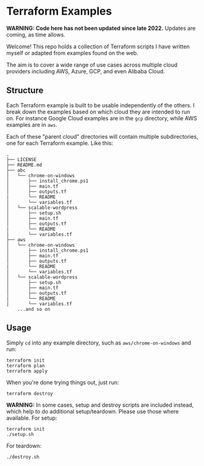 # Terraform Examples

**WARNING: Code here has not been updated since late 2022.** Updates are coming, as time allows.

Welcome! This repo holds a collection of Terraform scripts I have written myself or adapted from examples found on the web.

The aim is to cover a wide range of use cases across multiple cloud providers including AWS, Azure, GCP, and even Alibaba Cloud.

## Structure

Each Terraform example is built to be usable independently of the others. I break down the examples based on which cloud they are intended to run on. For instance Google Cloud examples are in the `gcp` directory, while AWS examples are in `aws`. 

Each of these "parent cloud" directories will contain multiple subdirectories, one for each Terraform example. Like this:

```
.
├── LICENSE
├── README.md
├── abc
│   └── chrome-on-windows
│       ├── install_chrome.ps1
│       ├── main.tf
│       ├── outputs.tf
|       └── README
│       └── variables.tf
│   └── scalable-wordpress
│       ├── setup.sh
│       ├── main.tf
│       ├── outputs.tf
|       └── README
│       └── variables.tf
├── aws
│   └── chrome-on-windows
│       ├── install_chrome.ps1
│       ├── main.tf
│       ├── outputs.tf
|       └── README
│       └── variables.tf
│   └── scalable-wordpress
│       ├── setup.sh
│       ├── main.tf
│       ├── outputs.tf
|       └── README
│       └── variables.tf
    ...and so on

```

## Usage

Simply `cd` into any example directory, such as `aws/chrome-on-windows` and run:

```
terraform init
terraform plan
terraform apply
```

When you're done trying things out, just run:

```terraform destroy```

**WARNING:** In some cases, setup and destroy scripts are included instead, which help to do additional setup/teardown. Please use those where available. For setup:

```
terraform init
./setup.sh
```

For teardown:

```
./destroy.sh
```

